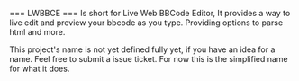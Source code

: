 === LWBBCE ===
Is short for Live Web BBCode Editor,
It provides a way to live edit and preview your bbcode as you type. Providing options to parse html and more.

This project's name is not yet defined fully yet, if you have an idea for a name. Feel free to submit a issue ticket.
For now this is the simplified name for what it does.
